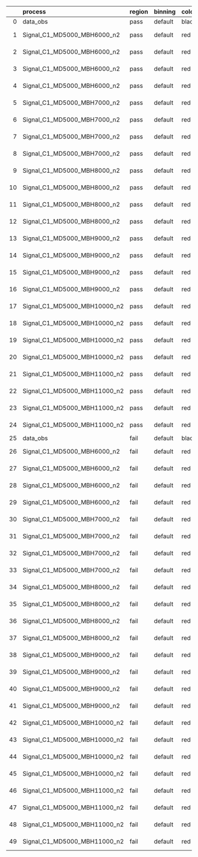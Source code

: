 |    | process                      | region   | binning   | color   | process_type   |   scale | variation   | source_filename                                                       | source_histname    | alias                        | title     |   combine_idx |     lnN |   shapes | syst_type   | direction   | variation_alias   |
|---:|:-----------------------------|:---------|:----------|:--------|:---------------|--------:|:------------|:----------------------------------------------------------------------|:-------------------|:-----------------------------|:----------|--------------:|--------:|---------:|:------------|:------------|:------------------|
|  0 | data_obs                     | pass     | default   | black   | DATA           |       1 | nominal     | ./histograms_for_2DAlphabet_v18//BH_Data.root                         | hpass              | Data                         | Data      |           nan | nan     |      nan | nan         | nan         | nan               |
|  1 | Signal_C1_MD5000_MBH6000_n2  | pass     | default   | red     | SIGNAL         |       1 | lumi        | ./histograms_for_2DAlphabet_v18//BH_Signal_C1_MD5000_MBH6000_n2.root  | hpass              | Signal_C1_MD5000_MBH6000_n2  | BH signal |           nan |   1.016 |      nan | lnN         | nan         | nan               |
|  2 | Signal_C1_MD5000_MBH6000_n2  | pass     | default   | red     | SIGNAL         |       1 | SVM         | ./histograms_for_2DAlphabet_v18//BH_Signal_C1_MD5000_MBH6000_n2.root  | hpass_SVMsyst_up   | Signal_C1_MD5000_MBH6000_n2  | BH signal |           nan | nan     |        1 | shapes      | Up          | SVMsyst           |
|  3 | Signal_C1_MD5000_MBH6000_n2  | pass     | default   | red     | SIGNAL         |       1 | SVM         | ./histograms_for_2DAlphabet_v18//BH_Signal_C1_MD5000_MBH6000_n2.root  | hpass_SVMsyst_down | Signal_C1_MD5000_MBH6000_n2  | BH signal |           nan | nan     |        1 | shapes      | Down        | SVMsyst           |
|  4 | Signal_C1_MD5000_MBH6000_n2  | pass     | default   | red     | SIGNAL         |       1 | nominal     | ./histograms_for_2DAlphabet_v18//BH_Signal_C1_MD5000_MBH6000_n2.root  | hpass              | Signal_C1_MD5000_MBH6000_n2  | BH signal |           nan | nan     |      nan | nan         | nan         | nan               |
|  5 | Signal_C1_MD5000_MBH7000_n2  | pass     | default   | red     | SIGNAL         |       1 | lumi        | ./histograms_for_2DAlphabet_v18//BH_Signal_C1_MD5000_MBH7000_n2.root  | hpass              | Signal_C1_MD5000_MBH7000_n2  | BH signal |           nan |   1.016 |      nan | lnN         | nan         | nan               |
|  6 | Signal_C1_MD5000_MBH7000_n2  | pass     | default   | red     | SIGNAL         |       1 | SVM         | ./histograms_for_2DAlphabet_v18//BH_Signal_C1_MD5000_MBH7000_n2.root  | hpass_SVMsyst_up   | Signal_C1_MD5000_MBH7000_n2  | BH signal |           nan | nan     |        1 | shapes      | Up          | SVMsyst           |
|  7 | Signal_C1_MD5000_MBH7000_n2  | pass     | default   | red     | SIGNAL         |       1 | SVM         | ./histograms_for_2DAlphabet_v18//BH_Signal_C1_MD5000_MBH7000_n2.root  | hpass_SVMsyst_down | Signal_C1_MD5000_MBH7000_n2  | BH signal |           nan | nan     |        1 | shapes      | Down        | SVMsyst           |
|  8 | Signal_C1_MD5000_MBH7000_n2  | pass     | default   | red     | SIGNAL         |       1 | nominal     | ./histograms_for_2DAlphabet_v18//BH_Signal_C1_MD5000_MBH7000_n2.root  | hpass              | Signal_C1_MD5000_MBH7000_n2  | BH signal |           nan | nan     |      nan | nan         | nan         | nan               |
|  9 | Signal_C1_MD5000_MBH8000_n2  | pass     | default   | red     | SIGNAL         |       1 | lumi        | ./histograms_for_2DAlphabet_v18//BH_Signal_C1_MD5000_MBH8000_n2.root  | hpass              | Signal_C1_MD5000_MBH8000_n2  | BH signal |           nan |   1.016 |      nan | lnN         | nan         | nan               |
| 10 | Signal_C1_MD5000_MBH8000_n2  | pass     | default   | red     | SIGNAL         |       1 | SVM         | ./histograms_for_2DAlphabet_v18//BH_Signal_C1_MD5000_MBH8000_n2.root  | hpass_SVMsyst_up   | Signal_C1_MD5000_MBH8000_n2  | BH signal |           nan | nan     |        1 | shapes      | Up          | SVMsyst           |
| 11 | Signal_C1_MD5000_MBH8000_n2  | pass     | default   | red     | SIGNAL         |       1 | SVM         | ./histograms_for_2DAlphabet_v18//BH_Signal_C1_MD5000_MBH8000_n2.root  | hpass_SVMsyst_down | Signal_C1_MD5000_MBH8000_n2  | BH signal |           nan | nan     |        1 | shapes      | Down        | SVMsyst           |
| 12 | Signal_C1_MD5000_MBH8000_n2  | pass     | default   | red     | SIGNAL         |       1 | nominal     | ./histograms_for_2DAlphabet_v18//BH_Signal_C1_MD5000_MBH8000_n2.root  | hpass              | Signal_C1_MD5000_MBH8000_n2  | BH signal |           nan | nan     |      nan | nan         | nan         | nan               |
| 13 | Signal_C1_MD5000_MBH9000_n2  | pass     | default   | red     | SIGNAL         |       1 | lumi        | ./histograms_for_2DAlphabet_v18//BH_Signal_C1_MD5000_MBH9000_n2.root  | hpass              | Signal_C1_MD5000_MBH9000_n2  | BH signal |           nan |   1.016 |      nan | lnN         | nan         | nan               |
| 14 | Signal_C1_MD5000_MBH9000_n2  | pass     | default   | red     | SIGNAL         |       1 | SVM         | ./histograms_for_2DAlphabet_v18//BH_Signal_C1_MD5000_MBH9000_n2.root  | hpass_SVMsyst_up   | Signal_C1_MD5000_MBH9000_n2  | BH signal |           nan | nan     |        1 | shapes      | Up          | SVMsyst           |
| 15 | Signal_C1_MD5000_MBH9000_n2  | pass     | default   | red     | SIGNAL         |       1 | SVM         | ./histograms_for_2DAlphabet_v18//BH_Signal_C1_MD5000_MBH9000_n2.root  | hpass_SVMsyst_down | Signal_C1_MD5000_MBH9000_n2  | BH signal |           nan | nan     |        1 | shapes      | Down        | SVMsyst           |
| 16 | Signal_C1_MD5000_MBH9000_n2  | pass     | default   | red     | SIGNAL         |       1 | nominal     | ./histograms_for_2DAlphabet_v18//BH_Signal_C1_MD5000_MBH9000_n2.root  | hpass              | Signal_C1_MD5000_MBH9000_n2  | BH signal |           nan | nan     |      nan | nan         | nan         | nan               |
| 17 | Signal_C1_MD5000_MBH10000_n2 | pass     | default   | red     | SIGNAL         |       1 | lumi        | ./histograms_for_2DAlphabet_v18//BH_Signal_C1_MD5000_MBH10000_n2.root | hpass              | Signal_C1_MD5000_MBH10000_n2 | BH signal |           nan |   1.016 |      nan | lnN         | nan         | nan               |
| 18 | Signal_C1_MD5000_MBH10000_n2 | pass     | default   | red     | SIGNAL         |       1 | SVM         | ./histograms_for_2DAlphabet_v18//BH_Signal_C1_MD5000_MBH10000_n2.root | hpass_SVMsyst_up   | Signal_C1_MD5000_MBH10000_n2 | BH signal |           nan | nan     |        1 | shapes      | Up          | SVMsyst           |
| 19 | Signal_C1_MD5000_MBH10000_n2 | pass     | default   | red     | SIGNAL         |       1 | SVM         | ./histograms_for_2DAlphabet_v18//BH_Signal_C1_MD5000_MBH10000_n2.root | hpass_SVMsyst_down | Signal_C1_MD5000_MBH10000_n2 | BH signal |           nan | nan     |        1 | shapes      | Down        | SVMsyst           |
| 20 | Signal_C1_MD5000_MBH10000_n2 | pass     | default   | red     | SIGNAL         |       1 | nominal     | ./histograms_for_2DAlphabet_v18//BH_Signal_C1_MD5000_MBH10000_n2.root | hpass              | Signal_C1_MD5000_MBH10000_n2 | BH signal |           nan | nan     |      nan | nan         | nan         | nan               |
| 21 | Signal_C1_MD5000_MBH11000_n2 | pass     | default   | red     | SIGNAL         |       1 | lumi        | ./histograms_for_2DAlphabet_v18//BH_Signal_C1_MD5000_MBH11000_n2.root | hpass              | Signal_C1_MD5000_MBH11000_n2 | BH signal |           nan |   1.016 |      nan | lnN         | nan         | nan               |
| 22 | Signal_C1_MD5000_MBH11000_n2 | pass     | default   | red     | SIGNAL         |       1 | SVM         | ./histograms_for_2DAlphabet_v18//BH_Signal_C1_MD5000_MBH11000_n2.root | hpass_SVMsyst_up   | Signal_C1_MD5000_MBH11000_n2 | BH signal |           nan | nan     |        1 | shapes      | Up          | SVMsyst           |
| 23 | Signal_C1_MD5000_MBH11000_n2 | pass     | default   | red     | SIGNAL         |       1 | SVM         | ./histograms_for_2DAlphabet_v18//BH_Signal_C1_MD5000_MBH11000_n2.root | hpass_SVMsyst_down | Signal_C1_MD5000_MBH11000_n2 | BH signal |           nan | nan     |        1 | shapes      | Down        | SVMsyst           |
| 24 | Signal_C1_MD5000_MBH11000_n2 | pass     | default   | red     | SIGNAL         |       1 | nominal     | ./histograms_for_2DAlphabet_v18//BH_Signal_C1_MD5000_MBH11000_n2.root | hpass              | Signal_C1_MD5000_MBH11000_n2 | BH signal |           nan | nan     |      nan | nan         | nan         | nan               |
| 25 | data_obs                     | fail     | default   | black   | DATA           |       1 | nominal     | ./histograms_for_2DAlphabet_v18//BH_Data.root                         | hfail              | Data                         | Data      |           nan | nan     |      nan | nan         | nan         | nan               |
| 26 | Signal_C1_MD5000_MBH6000_n2  | fail     | default   | red     | SIGNAL         |       1 | lumi        | ./histograms_for_2DAlphabet_v18//BH_Signal_C1_MD5000_MBH6000_n2.root  | hfail              | Signal_C1_MD5000_MBH6000_n2  | BH signal |           nan |   1.016 |      nan | lnN         | nan         | nan               |
| 27 | Signal_C1_MD5000_MBH6000_n2  | fail     | default   | red     | SIGNAL         |       1 | SVM         | ./histograms_for_2DAlphabet_v18//BH_Signal_C1_MD5000_MBH6000_n2.root  | hfail_SVMsyst_up   | Signal_C1_MD5000_MBH6000_n2  | BH signal |           nan | nan     |        1 | shapes      | Up          | SVMsyst           |
| 28 | Signal_C1_MD5000_MBH6000_n2  | fail     | default   | red     | SIGNAL         |       1 | SVM         | ./histograms_for_2DAlphabet_v18//BH_Signal_C1_MD5000_MBH6000_n2.root  | hfail_SVMsyst_down | Signal_C1_MD5000_MBH6000_n2  | BH signal |           nan | nan     |        1 | shapes      | Down        | SVMsyst           |
| 29 | Signal_C1_MD5000_MBH6000_n2  | fail     | default   | red     | SIGNAL         |       1 | nominal     | ./histograms_for_2DAlphabet_v18//BH_Signal_C1_MD5000_MBH6000_n2.root  | hfail              | Signal_C1_MD5000_MBH6000_n2  | BH signal |           nan | nan     |      nan | nan         | nan         | nan               |
| 30 | Signal_C1_MD5000_MBH7000_n2  | fail     | default   | red     | SIGNAL         |       1 | lumi        | ./histograms_for_2DAlphabet_v18//BH_Signal_C1_MD5000_MBH7000_n2.root  | hfail              | Signal_C1_MD5000_MBH7000_n2  | BH signal |           nan |   1.016 |      nan | lnN         | nan         | nan               |
| 31 | Signal_C1_MD5000_MBH7000_n2  | fail     | default   | red     | SIGNAL         |       1 | SVM         | ./histograms_for_2DAlphabet_v18//BH_Signal_C1_MD5000_MBH7000_n2.root  | hfail_SVMsyst_up   | Signal_C1_MD5000_MBH7000_n2  | BH signal |           nan | nan     |        1 | shapes      | Up          | SVMsyst           |
| 32 | Signal_C1_MD5000_MBH7000_n2  | fail     | default   | red     | SIGNAL         |       1 | SVM         | ./histograms_for_2DAlphabet_v18//BH_Signal_C1_MD5000_MBH7000_n2.root  | hfail_SVMsyst_down | Signal_C1_MD5000_MBH7000_n2  | BH signal |           nan | nan     |        1 | shapes      | Down        | SVMsyst           |
| 33 | Signal_C1_MD5000_MBH7000_n2  | fail     | default   | red     | SIGNAL         |       1 | nominal     | ./histograms_for_2DAlphabet_v18//BH_Signal_C1_MD5000_MBH7000_n2.root  | hfail              | Signal_C1_MD5000_MBH7000_n2  | BH signal |           nan | nan     |      nan | nan         | nan         | nan               |
| 34 | Signal_C1_MD5000_MBH8000_n2  | fail     | default   | red     | SIGNAL         |       1 | lumi        | ./histograms_for_2DAlphabet_v18//BH_Signal_C1_MD5000_MBH8000_n2.root  | hfail              | Signal_C1_MD5000_MBH8000_n2  | BH signal |           nan |   1.016 |      nan | lnN         | nan         | nan               |
| 35 | Signal_C1_MD5000_MBH8000_n2  | fail     | default   | red     | SIGNAL         |       1 | SVM         | ./histograms_for_2DAlphabet_v18//BH_Signal_C1_MD5000_MBH8000_n2.root  | hfail_SVMsyst_up   | Signal_C1_MD5000_MBH8000_n2  | BH signal |           nan | nan     |        1 | shapes      | Up          | SVMsyst           |
| 36 | Signal_C1_MD5000_MBH8000_n2  | fail     | default   | red     | SIGNAL         |       1 | SVM         | ./histograms_for_2DAlphabet_v18//BH_Signal_C1_MD5000_MBH8000_n2.root  | hfail_SVMsyst_down | Signal_C1_MD5000_MBH8000_n2  | BH signal |           nan | nan     |        1 | shapes      | Down        | SVMsyst           |
| 37 | Signal_C1_MD5000_MBH8000_n2  | fail     | default   | red     | SIGNAL         |       1 | nominal     | ./histograms_for_2DAlphabet_v18//BH_Signal_C1_MD5000_MBH8000_n2.root  | hfail              | Signal_C1_MD5000_MBH8000_n2  | BH signal |           nan | nan     |      nan | nan         | nan         | nan               |
| 38 | Signal_C1_MD5000_MBH9000_n2  | fail     | default   | red     | SIGNAL         |       1 | lumi        | ./histograms_for_2DAlphabet_v18//BH_Signal_C1_MD5000_MBH9000_n2.root  | hfail              | Signal_C1_MD5000_MBH9000_n2  | BH signal |           nan |   1.016 |      nan | lnN         | nan         | nan               |
| 39 | Signal_C1_MD5000_MBH9000_n2  | fail     | default   | red     | SIGNAL         |       1 | SVM         | ./histograms_for_2DAlphabet_v18//BH_Signal_C1_MD5000_MBH9000_n2.root  | hfail_SVMsyst_up   | Signal_C1_MD5000_MBH9000_n2  | BH signal |           nan | nan     |        1 | shapes      | Up          | SVMsyst           |
| 40 | Signal_C1_MD5000_MBH9000_n2  | fail     | default   | red     | SIGNAL         |       1 | SVM         | ./histograms_for_2DAlphabet_v18//BH_Signal_C1_MD5000_MBH9000_n2.root  | hfail_SVMsyst_down | Signal_C1_MD5000_MBH9000_n2  | BH signal |           nan | nan     |        1 | shapes      | Down        | SVMsyst           |
| 41 | Signal_C1_MD5000_MBH9000_n2  | fail     | default   | red     | SIGNAL         |       1 | nominal     | ./histograms_for_2DAlphabet_v18//BH_Signal_C1_MD5000_MBH9000_n2.root  | hfail              | Signal_C1_MD5000_MBH9000_n2  | BH signal |           nan | nan     |      nan | nan         | nan         | nan               |
| 42 | Signal_C1_MD5000_MBH10000_n2 | fail     | default   | red     | SIGNAL         |       1 | lumi        | ./histograms_for_2DAlphabet_v18//BH_Signal_C1_MD5000_MBH10000_n2.root | hfail              | Signal_C1_MD5000_MBH10000_n2 | BH signal |           nan |   1.016 |      nan | lnN         | nan         | nan               |
| 43 | Signal_C1_MD5000_MBH10000_n2 | fail     | default   | red     | SIGNAL         |       1 | SVM         | ./histograms_for_2DAlphabet_v18//BH_Signal_C1_MD5000_MBH10000_n2.root | hfail_SVMsyst_up   | Signal_C1_MD5000_MBH10000_n2 | BH signal |           nan | nan     |        1 | shapes      | Up          | SVMsyst           |
| 44 | Signal_C1_MD5000_MBH10000_n2 | fail     | default   | red     | SIGNAL         |       1 | SVM         | ./histograms_for_2DAlphabet_v18//BH_Signal_C1_MD5000_MBH10000_n2.root | hfail_SVMsyst_down | Signal_C1_MD5000_MBH10000_n2 | BH signal |           nan | nan     |        1 | shapes      | Down        | SVMsyst           |
| 45 | Signal_C1_MD5000_MBH10000_n2 | fail     | default   | red     | SIGNAL         |       1 | nominal     | ./histograms_for_2DAlphabet_v18//BH_Signal_C1_MD5000_MBH10000_n2.root | hfail              | Signal_C1_MD5000_MBH10000_n2 | BH signal |           nan | nan     |      nan | nan         | nan         | nan               |
| 46 | Signal_C1_MD5000_MBH11000_n2 | fail     | default   | red     | SIGNAL         |       1 | lumi        | ./histograms_for_2DAlphabet_v18//BH_Signal_C1_MD5000_MBH11000_n2.root | hfail              | Signal_C1_MD5000_MBH11000_n2 | BH signal |           nan |   1.016 |      nan | lnN         | nan         | nan               |
| 47 | Signal_C1_MD5000_MBH11000_n2 | fail     | default   | red     | SIGNAL         |       1 | SVM         | ./histograms_for_2DAlphabet_v18//BH_Signal_C1_MD5000_MBH11000_n2.root | hfail_SVMsyst_up   | Signal_C1_MD5000_MBH11000_n2 | BH signal |           nan | nan     |        1 | shapes      | Up          | SVMsyst           |
| 48 | Signal_C1_MD5000_MBH11000_n2 | fail     | default   | red     | SIGNAL         |       1 | SVM         | ./histograms_for_2DAlphabet_v18//BH_Signal_C1_MD5000_MBH11000_n2.root | hfail_SVMsyst_down | Signal_C1_MD5000_MBH11000_n2 | BH signal |           nan | nan     |        1 | shapes      | Down        | SVMsyst           |
| 49 | Signal_C1_MD5000_MBH11000_n2 | fail     | default   | red     | SIGNAL         |       1 | nominal     | ./histograms_for_2DAlphabet_v18//BH_Signal_C1_MD5000_MBH11000_n2.root | hfail              | Signal_C1_MD5000_MBH11000_n2 | BH signal |           nan | nan     |      nan | nan         | nan         | nan               |